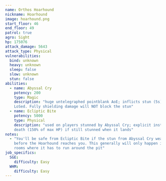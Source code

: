 ```yaml
---
name: Orthos Hoarhound
nickname: Hoarhound
image: hoarhound.png
start_floor: 46
end_floor: 49
patrol: true
agro: Sight
hp: 175076
attack_damage: 5643
attack_type: Physical
vulnerabilities:
  bind: unknown
  heavy: unknown
  sleep: false
  slow: unknown
  stun: false
abilities:
  - name: Abyssal Cry
    potency: 200
    type: Magic
    description: "huge untelegraphed pointblank AoE; inflicts stun (5s); can be
    LoSed. Fully shielding damage will NOT block the stun"
  - name: Ecliptic Bite
    potency: 5000
    type: Physical
    description: "used on players stunned by Abyssal Cry; explicit instant
    death (150% of max HP) if still stunned when it lands"
notes:
  - "You'll be safe from Ecliptic Bite if the stun from Abyssal Cry wears off
    before the Hoarhound reaches you. This generally will only happen in pit
    rooms where it has to run around the pit"
job_specifics:
  SGE:
    difficulty: Easy
  WHM:
    difficulty: Easy
---
```

